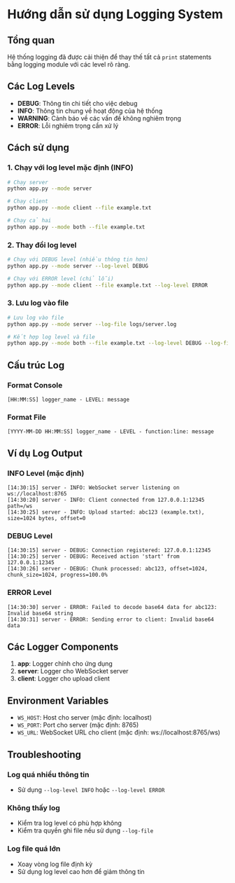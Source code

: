 # Hướng dẫn sử dụng Logging System

## Tổng quan

Hệ thống logging đã được cải thiện để thay thế tất cả `print` statements bằng logging module với các level rõ ràng.

## Các Log Levels

- **DEBUG**: Thông tin chi tiết cho việc debug
- **INFO**: Thông tin chung về hoạt động của hệ thống
- **WARNING**: Cảnh báo về các vấn đề không nghiêm trọng
- **ERROR**: Lỗi nghiêm trọng cần xử lý

## Cách sử dụng

### 1. Chạy với log level mặc định (INFO)

```bash
# Chạy server
python app.py --mode server

# Chạy client
python app.py --mode client --file example.txt

# Chạy cả hai
python app.py --mode both --file example.txt
```

### 2. Thay đổi log level

```bash
# Chạy với DEBUG level (nhiều thông tin hơn)
python app.py --mode server --log-level DEBUG

# Chạy với ERROR level (chỉ lỗi)
python app.py --mode client --file example.txt --log-level ERROR
```

### 3. Lưu log vào file

```bash
# Lưu log vào file
python app.py --mode server --log-file logs/server.log

# Kết hợp log level và file
python app.py --mode both --file example.txt --log-level DEBUG --log-file logs/upload.log
```

## Cấu trúc Log

### Format Console
```
[HH:MM:SS] logger_name - LEVEL: message
```

### Format File
```
[YYYY-MM-DD HH:MM:SS] logger_name - LEVEL - function:line: message
```

## Ví dụ Log Output

### INFO Level (mặc định)
```
[14:30:15] server - INFO: WebSocket server listening on ws://localhost:8765
[14:30:20] server - INFO: Client connected from 127.0.0.1:12345 path=/ws
[14:30:25] server - INFO: Upload started: abc123 (example.txt), size=1024 bytes, offset=0
```

### DEBUG Level
```
[14:30:15] server - DEBUG: Connection registered: 127.0.0.1:12345
[14:30:25] server - DEBUG: Received action 'start' from 127.0.0.1:12345
[14:30:26] server - DEBUG: Chunk processed: abc123, offset=1024, chunk_size=1024, progress=100.0%
```

### ERROR Level
```
[14:30:30] server - ERROR: Failed to decode base64 data for abc123: Invalid base64 string
[14:30:31] server - ERROR: Sending error to client: Invalid base64 data
```

## Các Logger Components

1. **app**: Logger chính cho ứng dụng
2. **server**: Logger cho WebSocket server
3. **client**: Logger cho upload client

## Environment Variables

- `WS_HOST`: Host cho server (mặc định: localhost)
- `WS_PORT`: Port cho server (mặc định: 8765)
- `WS_URL`: WebSocket URL cho client (mặc định: ws://localhost:8765/ws)

## Troubleshooting

### Log quá nhiều thông tin
- Sử dụng `--log-level INFO` hoặc `--log-level ERROR`

### Không thấy log
- Kiểm tra log level có phù hợp không
- Kiểm tra quyền ghi file nếu sử dụng `--log-file`

### Log file quá lớn
- Xoay vòng log file định kỳ
- Sử dụng log level cao hơn để giảm thông tin
